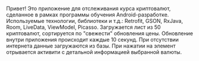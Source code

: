 Привет! Это приложение для отслеживания курса криптовалют, сделанное в рамках программы обучения Android-разработке. Используемые технологии, библиотеки и т.д.:
Retrofit, GSON, RxJava, Room, LiveData, ViewModel, Picasso.
Загружается лист из 50 криптовалют, сортируется по "свежести" обновления цены. Обновление внутри приложения происходит каждые 10 секунд. При отсутствии интернета данные загружаются из базы. При нажатии на элемент отрывается активити с детальной информацией выбранной валюты.

